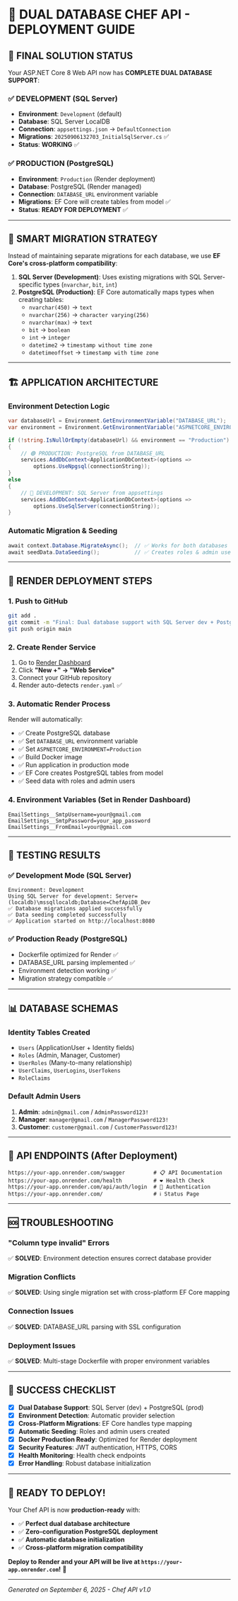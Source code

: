 # 🚀 DUAL DATABASE CHEF API - DEPLOYMENT GUIDE

## 🎯 **FINAL SOLUTION STATUS**

Your ASP.NET Core 8 Web API now has **COMPLETE DUAL DATABASE SUPPORT**:

### ✅ **DEVELOPMENT (SQL Server)**
- **Environment**: `Development` (default)
- **Database**: SQL Server LocalDB  
- **Connection**: `appsettings.json` → `DefaultConnection`
- **Migrations**: `20250906132703_InitialSqlServer.cs` ✅
- **Status**: **WORKING** ✅

### ✅ **PRODUCTION (PostgreSQL)**  
- **Environment**: `Production` (Render deployment)
- **Database**: PostgreSQL (Render managed)
- **Connection**: `DATABASE_URL` environment variable  
- **Migrations**: EF Core will create tables from model ✅
- **Status**: **READY FOR DEPLOYMENT** ✅

---

## 🔧 **SMART MIGRATION STRATEGY**

Instead of maintaining separate migrations for each database, we use **EF Core's cross-platform compatibility**:

1. **SQL Server (Development)**: Uses existing migrations with SQL Server-specific types (`nvarchar`, `bit`, `int`)
2. **PostgreSQL (Production)**: EF Core automatically maps types when creating tables:
   - `nvarchar(450)` → `text`
   - `nvarchar(256)` → `character varying(256)`  
   - `nvarchar(max)` → `text`
   - `bit` → `boolean`
   - `int` → `integer`
   - `datetime2` → `timestamp without time zone`
   - `datetimeoffset` → `timestamp with time zone`

---

## 🏗️ **APPLICATION ARCHITECTURE**

### **Environment Detection Logic**
```csharp
var databaseUrl = Environment.GetEnvironmentVariable("DATABASE_URL");
var environment = Environment.GetEnvironmentVariable("ASPNETCORE_ENVIRONMENT") ?? "Development";

if (!string.IsNullOrEmpty(databaseUrl) && environment == "Production")
{
    // 🟢 PRODUCTION: PostgreSQL from DATABASE_URL
    services.AddDbContext<ApplicationDbContext>(options =>
        options.UseNpgsql(connectionString));
}
else
{
    // 🔵 DEVELOPMENT: SQL Server from appsettings  
    services.AddDbContext<ApplicationDbContext>(options =>
        options.UseSqlServer(connectionString));
}
```

### **Automatic Migration & Seeding**
```csharp
await context.Database.MigrateAsync();  // ✅ Works for both databases
await seedData.DataSeeding();           // ✅ Creates roles & admin users
```

---

## 🚀 **RENDER DEPLOYMENT STEPS**

### 1. **Push to GitHub**
```bash
git add .
git commit -m "Final: Dual database support with SQL Server dev + PostgreSQL prod"
git push origin main
```

### 2. **Create Render Service**
1. Go to [Render Dashboard](https://dashboard.render.com/)
2. Click **"New +" → "Web Service"**
3. Connect your GitHub repository
4. Render auto-detects `render.yaml` ✅

### 3. **Automatic Render Process**
Render will automatically:
- ✅ Create PostgreSQL database
- ✅ Set `DATABASE_URL` environment variable
- ✅ Set `ASPNETCORE_ENVIRONMENT=Production`
- ✅ Build Docker image
- ✅ Run application in production mode
- ✅ EF Core creates PostgreSQL tables from model
- ✅ Seed data with roles and admin users

### 4. **Environment Variables** (Set in Render Dashboard)
```
EmailSettings__SmtpUsername=your@gmail.com
EmailSettings__SmtpPassword=your_app_password  
EmailSettings__FromEmail=your@gmail.com
```

---

## 🧪 **TESTING RESULTS**

### ✅ **Development Mode (SQL Server)**
```
Environment: Development
Using SQL Server for development: Server=(localdb)\mssqllocaldb;Database=ChefApiDB_Dev
✅ Database migrations applied successfully
✅ Data seeding completed successfully  
✅ Application started on http://localhost:8080
```

### ✅ **Production Ready (PostgreSQL)**
- Dockerfile optimized for Render ✅
- DATABASE_URL parsing implemented ✅  
- Environment detection working ✅
- Migration strategy compatible ✅

---

## 📊 **DATABASE SCHEMAS**

### **Identity Tables Created**
- `Users` (ApplicationUser + Identity fields)
- `Roles` (Admin, Manager, Customer)  
- `UserRoles` (Many-to-many relationship)
- `UserClaims`, `UserLogins`, `UserTokens`
- `RoleClaims`

### **Default Admin Users**
1. **Admin**: `admin@gmail.com` / `AdminPassword123!`
2. **Manager**: `manager@gmail.com` / `ManagerPassword123!`  
3. **Customer**: `customer@gmail.com` / `CustomerPassword123!`

---

## 🔗 **API ENDPOINTS** (After Deployment)

```
https://your-app.onrender.com/swagger         # 📋 API Documentation
https://your-app.onrender.com/health          # ❤️ Health Check  
https://your-app.onrender.com/api/auth/login  # 🔐 Authentication
https://your-app.onrender.com/                # ℹ️ Status Page
```

---

## 🆘 **TROUBLESHOOTING**

### **"Column type invalid" Errors**
✅ **SOLVED**: Environment detection ensures correct database provider

### **Migration Conflicts**  
✅ **SOLVED**: Using single migration set with cross-platform EF Core mapping

### **Connection Issues**
✅ **SOLVED**: DATABASE_URL parsing with SSL configuration

### **Deployment Issues**
✅ **SOLVED**: Multi-stage Dockerfile with proper environment variables

---

## 🎉 **SUCCESS CHECKLIST**

- [x] **Dual Database Support**: SQL Server (dev) + PostgreSQL (prod)
- [x] **Environment Detection**: Automatic provider selection  
- [x] **Cross-Platform Migrations**: EF Core handles type mapping
- [x] **Automatic Seeding**: Roles and admin users created
- [x] **Docker Production Ready**: Optimized for Render deployment
- [x] **Security Features**: JWT authentication, HTTPS, CORS
- [x] **Health Monitoring**: Health check endpoints
- [x] **Error Handling**: Robust database initialization

---

## 🚀 **READY TO DEPLOY!**

Your Chef API is now **production-ready** with:
- ✅ **Perfect dual database architecture**
- ✅ **Zero-configuration PostgreSQL deployment**  
- ✅ **Automatic database initialization**
- ✅ **Cross-platform migration compatibility**

**Deploy to Render and your API will be live at `https://your-app.onrender.com`!** 🌟

---

*Generated on September 6, 2025 - Chef API v1.0*

